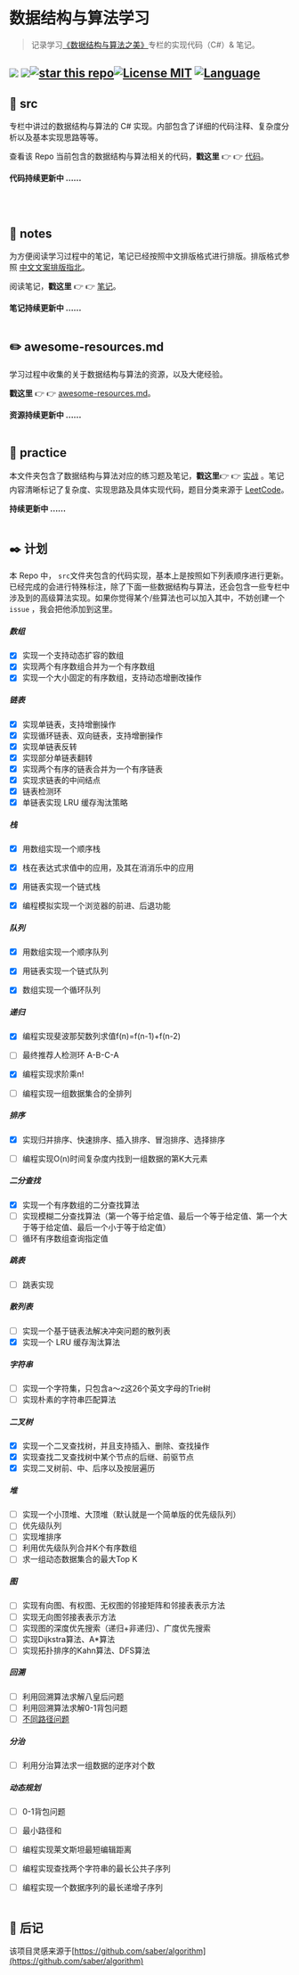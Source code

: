 # 数据结构与算法学习

> 记录学习[《数据结构与算法之美》](https://time.geekbang.org/column/intro/126)专栏的实现代码（C#）& 笔记。

[![](https://img.shields.io/github/issues/jinjupeng/DataStructure.svg)](https://github.com/jinjupeng/DataStructure/issues) [![](http://img.shields.io/github/forks/jinjupeng/DataStructure.svg)](https://github.com/jinjupeng/DataStructure/network)[![star this repo](https://badgen.net/github/stars/jinjupeng/DataStructure)](https://github.com/jinjupeng/DataStructure)[![License MIT](https://img.shields.io/badge/license-MIT-blue.svg?style=flat-square)](https://github.com/anjoy8/Blog.Core/blob/master/LICENSE) [![Language](https://img.shields.io/badge/language-csharp-d.svg)](#) 
---



## :open_file_folder: src

专栏中讲过的数据结构与算法的 C# 实现。内部包含了详细的代码注释、复杂度分析以及基本实现思路等等。

查看该 Repo 当前包含的数据结构与算法相关的代码，**戳这里**​ :point_right: :point_right: [代码](src/)。

**代码持续更新中 ......**

</br></br>



## :notebook: notes

为方便阅读学习过程中的笔记，笔记已经按照中文排版格式进行排版。排版格式参照 [中文文案排版指北](https://github.com/sparanoid/chinese-copywriting-guidelines)。

阅读笔记，**戳这里**​ :point_right: :point_right: [笔记](notes/)。

**笔记持续更新中 ......** </br></br>





## :pencil2: awesome-resources.md

学习过程中收集的关于数据结构与算法的资源，以及大佬经验。

**戳这里** :point_right: :point_right: [awesome-resources.md](awesome-resources.md)。

**资源持续更新中 ......** </br></br>



## :open_file_folder: practice

本文件夹包含了数据结构与算法对应的练习题及笔记，**戳这里**:point_right: :point_right: [实战](practice/) 。笔记内容清晰标记了复杂度、实现思路及具体实现代码，题目分类来源于 [LeetCode](https://leetcode.com/problemset/all/)。

**持续更新中 ......** </br></br>



## :black_nib: 计划

本 Repo 中， `src`文件夹包含的代码实现，基本上是按照如下列表顺序进行更新。已经完成的会进行特殊标注，除了下面一些数据结构与算法，还会包含一些专栏中涉及到的高级算法实现。如果你觉得某个/些算法也可以加入其中，不妨创建一个 `issue` ，我会把他添加到这里。

##### 数组

- [x] 实现一个支持动态扩容的数组 
- [x] 实现两个有序数组合并为一个有序数组
- [x] 实现一个大小固定的有序数组，支持动态增删改操作 

##### 链表

- [x] 实现单链表，支持增删操作
- [x] 实现循环链表、双向链表，支持增删操作
- [x] 实现单链表反转
- [x] 实现部分单链表翻转
- [x] 实现两个有序的链表合并为一个有序链表
- [x] 实现求链表的中间结点
- [x] 链表检测环
- [x] 单链表实现 LRU 缓存淘汰策略

##### 栈

- [x] 用数组实现一个顺序栈

- [x] 栈在表达式求值中的应用，及其在消消乐中的应用

- [x] 用链表实现一个链式栈
- [x] 编程模拟实现一个浏览器的前进、后退功能

##### 队列

- [x] 用数组实现一个顺序队列
- [x] 用链表实现一个链式队列

- [x] 数组实现一个循环队列

##### 递归

- [x] 编程实现斐波那契数列求值f(n)=f(n-1)+f(n-2)

- [ ] 最终推荐人检测环 A-B-C-A

- [x] 编程实现求阶乘n!
- [ ] 编程实现一组数据集合的全排列

##### 排序

- [x] 实现归并排序、快速排序、插入排序、冒泡排序、选择排序

- [ ] 编程实现O(n)时间复杂度内找到一组数据的第K大元素

##### 二分查找

- [x] 实现一个有序数组的二分查找算法
- [ ] 实现模糊二分查找算法（第一个等于给定值、最后一个等于给定值、第一个大于等于给定值、最后一个小于等于给定值）
- [ ] 循环有序数组查询指定值

##### 跳表

- [ ] 跳表实现

##### 散列表

- [ ] 实现一个基于链表法解决冲突问题的散列表
- [x] 实现一个 LRU 缓存淘汰算法

##### 字符串

- [ ] 实现一个字符集，只包含a～z这26个英文字母的Trie树
- [ ] 实现朴素的字符串匹配算法

##### 二叉树

- [x] 实现一个二叉查找树，并且支持插入、删除、查找操作
- [x] 实现查找二叉查找树中某个节点的后继、前驱节点
- [x] 实现二叉树前、中、后序以及按层遍历

##### 堆

- [ ] 实现一个小顶堆、大顶堆（默认就是一个简单版的优先级队列）
- [ ] 优先级队列
- [ ] 实现堆排序
- [ ] 利用优先级队列合并K个有序数组
- [ ] 求一组动态数据集合的最大Top K

##### 图

- [ ] 实现有向图、有权图、无权图的邻接矩阵和邻接表表示方法
- [ ] 实现无向图邻接表表示方法
- [ ] 实现图的深度优先搜索（递归+非递归）、广度优先搜索
- [ ] 实现Dijkstra算法、A*算法
- [ ] 实现拓扑排序的Kahn算法、DFS算法

##### 回溯

- [ ] 利用回溯算法求解八皇后问题
- [ ] 利用回溯算法求解0-1背包问题
- [ ] [不同路径问题](https://leetcode-cn.com/problems/unique-paths-iii/)

##### 分治

- [ ] 利用分治算法求一组数据的逆序对个数

##### 动态规划

- [ ] 0-1背包问题
- [ ] 最小路径和
- [ ] 编程实现莱文斯坦最短编辑距离
- [ ] 编程实现查找两个字符串的最长公共子序列
- [ ] 编程实现一个数据序列的最长递增子序列</br></br>

 

## :memo: 后记

该项目灵感来源于[https://github.com/saber/algorithm](https://github.com/saber/algorithm)


